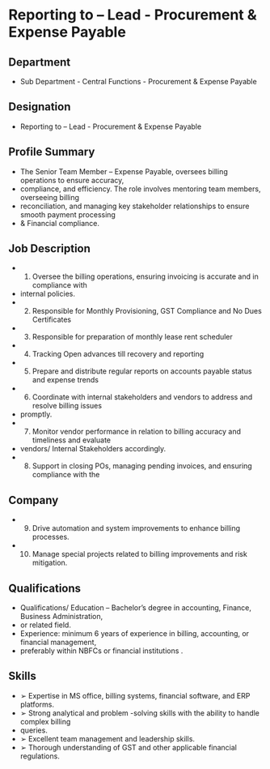 # Reporting to  – Lead - Procurement & Expense Payable

## Department

* Sub Department - Central Functions - Procurement & Expense Payable

## Designation

* Reporting to  – Lead - Procurement & Expense Payable

## Profile Summary

* The Senior Team Member – Expense Payable, oversees billing operations to ensure accuracy,
* compliance, and efficiency. The role involves mentoring team members, overseeing billing
* reconciliation, and managing key stakeholder relationships to ensure smooth payment processing
* & Financial compliance.

## Job Description

* 1. Oversee the billing operations, ensuring invoicing is accurate and in compliance with
* internal policies.
* 2. Responsible for Monthly Provisioning, GST Compliance and No Dues Certificates
* 3. Responsible for preparation of monthly lease rent scheduler
* 4. Tracking Open advances till recovery and reporting
* 5. Prepare and distribute regular reports on accounts payable status and expense trends
* 6. Coordinate with internal stakeholders and vendors to address and resolve billing issues
* promptly.
* 7. Monitor vendor performance in relation to billing accuracy and timeliness and evaluate
* vendors/ Internal Stakeholders accordingly.
* 8. Support in closing POs, managing pending invoices, and ensuring compliance with the

## Company

* 9. Drive automation and system improvements to enhance billing processes.
* 10. Manage special projects related to billing improvements and risk mitigation.

## Qualifications

* Qualifications/ Education – Bachelor’s degree in accounting, Finance, Business Administration,
* or related field.
* Experience:  minimum 6 years of experience in billing, accounting, or financial management,
* preferably within NBFCs or financial institutions .

## Skills

* ➢ Expertise in MS office, billing systems, financial software, and ERP platforms.
* ➢ Strong analytical and problem -solving skills with the ability to handle complex billing
* queries.
* ➢ Excellent team management and leadership skills.
* ➢ Thorough understanding of GST and other applicable financial regulations.
